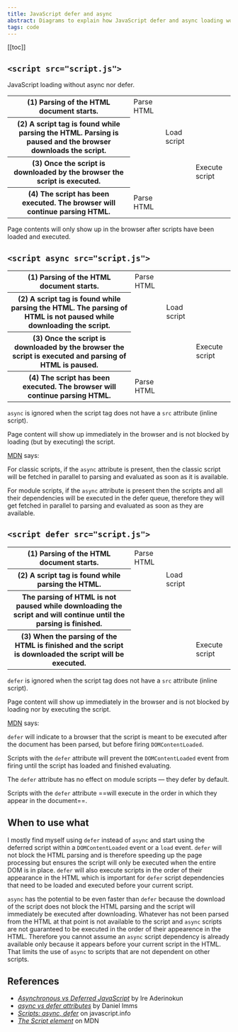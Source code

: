 ```yaml
---
title: JavaScript defer and async
abstract: Diagrams to explain how JavaScript defer and async loading works in the browser
tags: code
---
```

[[toc]]

## `<script src="script.js">`

JavaScript loading without async nor defer.

<table>
<tr><th class="normal">(1) Parsing of the HTML document starts.</th><td class="bg-primary white">Parse HTML</td><td></td><td></td></tr>
<tr><th class="normal">(2) A script tag is found while parsing the HTML. Parsing is paused and the browser downloads the script.</th><td class="bg-neutral-4"></td><td class="bg-accent-four white">Load script</td><td></td></tr>
<tr><th class="normal">(3) Once the script is downloaded by the browser the script is executed.</th><td class="bg-neutral-4"></td><td></td><td class="bg-accent-four white">Execute script</td></tr>
<tr><th class="normal">(4) The script has been executed. The browser will continue parsing HTML.</th><td class="bg-primary white">Parse HTML</td><td></td><td></td></tr>
</table>

Page contents will only show up in the browser after scripts have been loaded and executed.

## `<script async src="script.js">`

<table>
<tr><th class="normal">(1) Parsing of the HTML document starts.</th><td class="bg-primary white">Parse HTML</td><td></td><td></td></tr>
<tr><th class="normal">(2) A script tag is found while parsing the HTML. The parsing of HTML is not paused while downloading the script.</th><td class="bg-primary"></td><td class="bg-accent-four white">Load script</td><td></td></tr>
<tr><th class="normal">(3) Once the script is downloaded by the browser the script is executed and parsing of HTML is paused.</th><td class="bg-neutral-4"></td><td></td><td class="bg-accent-four white">Execute script</td></tr>
<tr><th class="normal">(4) The script has been executed. The browser will continue parsing HTML.</th><td class="bg-primary white">Parse HTML</td><td></td><td></td></tr>
</table>

`async` is ignored when the script tag does not have a `src` attribute (inline script).

Page content will show up immediately in the browser and is not blocked by loading (but by executing) the script.

[MDN](https://developer.mozilla.org/en-US/docs/Web/HTML/Element/script) says:

For classic scripts, if the `async` attribute is present, then the classic script will be fetched in parallel to parsing and evaluated as soon as it is available.

For module scripts, if the `async` attribute is present then the scripts and all their dependencies will be executed in the defer queue, therefore they will get fetched in parallel to parsing and evaluated as soon as they are available.

## `<script defer src="script.js">`

<table>
<tr><th class="normal">(1) Parsing of the HTML document starts.</th><td class="bg-primary white">Parse HTML</td><td></td><td></td></tr>
<tr><th class="normal">(2) A script tag is found while parsing the HTML.</th><td class="bg-primary"></td><td class="bg-accent-four white">Load script</td><td></td></tr>
<tr><th class="normal"> The parsing of HTML is not paused while downloading the script and will continue until the parsing is finished.</th><td class="bg-primary white"></td><td></td><td></td></tr>
<tr><th class="normal">(3) When the parsing of the HTML is finished and the script is downloaded the script will be executed.</th><td></td><td></td><td class="bg-accent-four white">Execute script</td></tr>
</table>

`defer` is ignored when the script tag does not have a `src` attribute (inline script).

Page content will show up immediately in the browser and is not blocked by loading nor by executing the script.

[MDN](https://developer.mozilla.org/en-US/docs/Web/HTML/Element/script) says:

`defer` will indicate to a browser that the script is meant to be executed after the document has been parsed, but before firing `DOMContentLoaded`.

Scripts with the `defer` attribute will prevent the `DOMContentLoaded` event from firing until the script has loaded and finished evaluating.

The `defer` attribute has no effect on module scripts — they defer by default. 

Scripts with the `defer` attribute ==will execute in the order in which they appear in the document==.

## When to use what

I mostly find myself using `defer` instead of `async` and start using the deferred script within a `DOMContentLoaded` event or a `load` event. `defer` will not block the HTML parsing and is therefore speeding up the page processing but ensures the script will only be executed when the entire DOM is in place. `defer` will also execute scripts in the order of their appearance in the HTML which is important for `defer` script dependencies that need to be loaded and executed before your current script.

`async` has the potential to be even faster than `defer` because the download of the script does not block the HTML parsing and the script will immediately be executed after downloading. Whatever has not been parsed from the HTML at that point is not available to the script and `async` scripts are not guaranteed to be executed in the order of their appearence in the HTML. Therefore you cannot assume an `async` script dependency is already available only because it appears before your current script in the HTML. That limits the use of `async` to scripts that are not dependent on other scripts.

## References

- [<cite>Asynchronous vs Deferred JavaScript</cite>](https://bitsofco.de/async-vs-defer/) by Ire Aderinokun
- [<cite>async vs defer attributes</cite>](https://www.growingwiththeweb.com/2014/02/async-vs-defer-attributes.html) by Daniel Imms
- [<cite>Scripts: async, defer</cite>](https://javascript.info/script-async-defer) on javascript.info
- [<cite>The Script element</cite>](https://developer.mozilla.org/en-US/docs/Web/HTML/Element/script) on MDN




